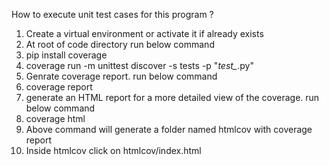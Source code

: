How to execute unit test cases for this program ?

1. Create a virtual environment or activate it if already exists
2. At root of code directory run below command
3. pip install coverage
3. coverage run -m unittest discover -s tests -p "*test_*.py"
4. Genrate coverage report. run below command
5. coverage report
6. generate an HTML report for a more detailed view of the coverage. run below command
7. coverage html
8. Above command will generate a folder named htmlcov with coverage report
9. Inside htmlcov click on htmlcov/index.html

